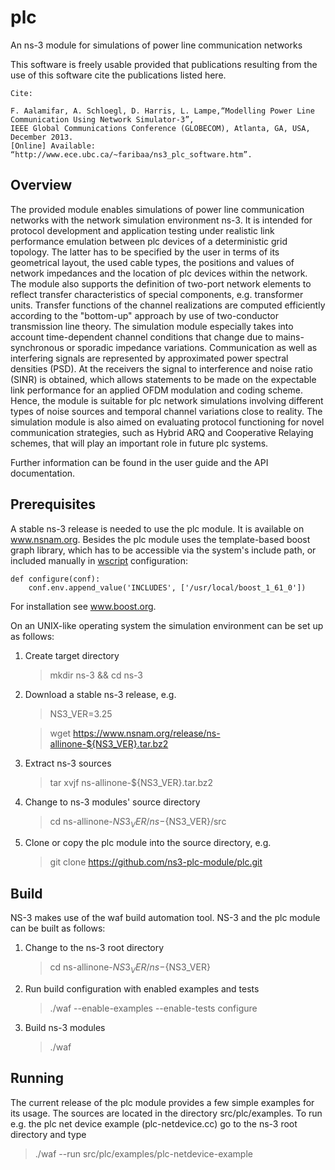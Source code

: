 # plc

An ns-3 module for simulations of power line communication networks

This software is freely usable provided that publications resulting from the use of this software cite the publications listed here.
```
Cite:

F. Aalamifar, A. Schloegl, D. Harris, L. Lampe,“Modelling Power Line Communication Using Network Simulator-3”, 
IEEE Global Communications Conference (GLOBECOM), Atlanta, GA, USA, December 2013. 
[Online] Available: “http://www.ece.ubc.ca/~faribaa/ns3_plc_software.htm”.
```

## Overview

The provided module enables simulations of power line communication networks with the network simulation
environment ns-3. It is intended for protocol development and application testing under realistic link
performance emulation between plc devices of a deterministic grid topology. The latter has to be specified by
the user in terms of its geometrical layout, the used cable types, the positions and values of network impedances
and the location of plc devices within the network. The module also supports the definition of two-port
network elements to reflect transfer characteristics of special components, e.g. transformer units.
Transfer functions of the channel realizations are computed efficiently according to the "bottom-up" approach by use of
two-conductor transmission line theory. The simulation module especially takes into account time-dependent channel 
conditions that change due to mains-synchronous or sporadic impedance variations. Communication as well as interfering signals 
are represented by approximated power spectral densities (PSD). At the receivers the signal to interference and noise 
ratio (SINR) is obtained, which allows statements to be made on the expectable link performance for an applied OFDM
modulation and coding scheme. Hence, the module is suitable for plc network simulations involving different types of
noise sources and temporal channel variations close to reality. The simulation module is also aimed on evaluating protocol 
functioning for novel communication strategies, such as Hybrid ARQ and Cooperative Relaying schemes, that will play an 
important role in future plc systems.

Further information can be found in the user guide and the API documentation.

## Prerequisites

A stable ns-3 release is needed to use the plc module. It is available on www.nsnam.org.
Besides the plc module uses the template-based boost graph library, which has to be accessible
via the system's include path, or included manually in [wscript](wscript) configuration:

```
def configure(conf):
    conf.env.append_value('INCLUDES', ['/usr/local/boost_1_61_0'])
```
For installation see www.boost.org.

On an UNIX-like operating system the simulation environment can be set up as follows:

1.  Create target directory

    > mkdir ns-3 && cd ns-3

2.  Download a stable ns-3 release, e.g.

    > NS3_VER=3.25

    > wget https://www.nsnam.org/release/ns-allinone-${NS3_VER}.tar.bz2

3.  Extract ns-3 sources

    > tar xvjf ns-allinone-${NS3_VER}.tar.bz2 

4.  Change to ns-3 modules' source directory

    > cd ns-allinone-${NS3_VER}/ns-${NS3_VER}/src

5.  Clone or copy the plc module into the source directory, e.g.

    > git clone https://github.com/ns3-plc-module/plc.git


## Build

NS-3 makes use of the waf build automation tool. NS-3 and the plc module can be built as follows:

1.  Change to the ns-3 root directory
    
    > cd ns-allinone-${NS3_VER}/ns-${NS3_VER}

2.  Run build configuration with enabled examples and tests

    > ./waf --enable-examples --enable-tests configure
    
3.  Build ns-3 modules

    > ./waf

## Running

The current release of the plc module provides a few simple examples for its usage. The sources
are located in the directory src/plc/examples. To run e.g. the plc net device example (plc-netdevice.cc)
go to the ns-3 root directory and type

> ./waf --run src/plc/examples/plc-netdevice-example


